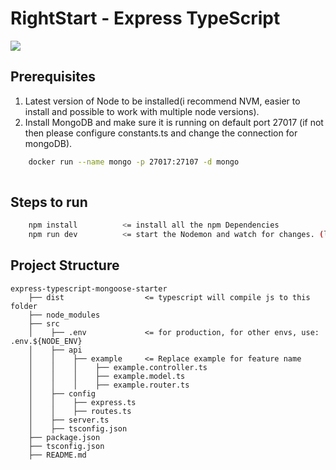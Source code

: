 # RightStart - Express TypeScript 

![](https://image.ibb.co/nHtkWw/Untitled_1.jpg)

## Prerequisites

1. Latest version of Node to be installed(i recommend NVM, easier to install and possible to work with multiple node versions).
2. Install MongoDB and make sure it is running on default port 27017 (if not then please configure constants.ts and change the connection for mongoDB).

```sh
    docker run --name mongo -p 27017:27107 -d mongo
    
```

## Steps to run
```sh
    npm install          <= install all the npm Dependencies
    npm run dev          <= start the Nodemon and watch for changes. (localhost:8080)
```

## Project Structure
```
express-typescript-mongoose-starter
    ├── dist                  <= typescript will compile js to this folder
    ├── node_modules
    ├── src
    │    ├── .env             <= for production, for other envs, use: .env.${NODE_ENV}
    │    ├── api
    │    │    ├── example     <= Replace example for feature name
    │    │    │    ├── example.controller.ts
    │    │    │    ├── example.model.ts
    │    │    │    ├── example.router.ts
    │    ├── config
    │    │    ├── express.ts
    │    │    ├── routes.ts
    │    ├── server.ts
    │    ├── tsconfig.json
    ├── package.json
    ├── tsconfig.json
    ├── README.md
```
